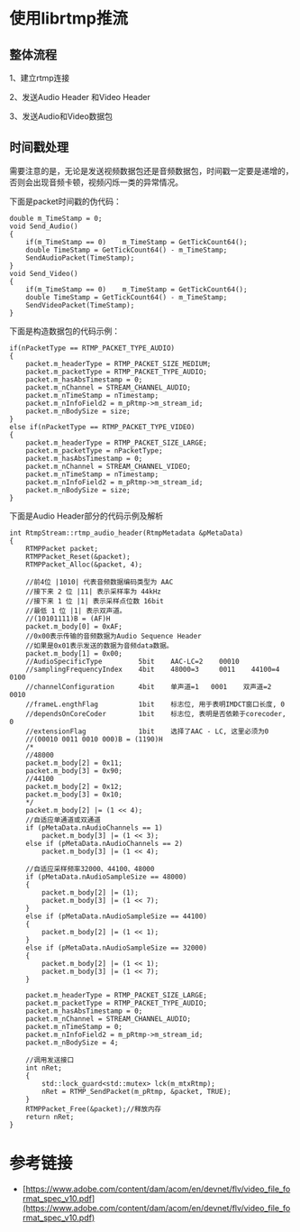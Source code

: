 # 使用librtmp推流

## 整体流程
1、建立rtmp连接

2、发送Audio Header 和Video Header

3、发送Audio和Video数据包

## 时间戳处理

需要注意的是，无论是发送视频数据包还是音频数据包，时间戳一定要是递增的，否则会出现音频卡顿，视频闪烁一类的异常情况。

下面是packet时间戳的伪代码：
```
double m_TimeStamp = 0;
void Send_Audio()
{
    if(m_TimeStamp == 0)    m_TimeStamp = GetTickCount64();
    double TimeStamp = GetTickCount64() - m_TimeStamp;
    SendAudioPacket(TimeStamp);
}
void Send_Video()
{
    if(m_TimeStamp == 0)    m_TimeStamp = GetTickCount64();
    double TimeStamp = GetTickCount64() - m_TimeStamp;
    SendVideoPacket(TimeStamp);
}
```

下面是构造数据包的代码示例：

    if(nPacketType == RTMP_PACKET_TYPE_AUDIO)
	{
		packet.m_headerType = RTMP_PACKET_SIZE_MEDIUM;
		packet.m_packetType = RTMP_PACKET_TYPE_AUDIO;
		packet.m_hasAbsTimestamp = 0;
		packet.m_nChannel = STREAM_CHANNEL_AUDIO;
		packet.m_nTimeStamp = nTimestamp;
		packet.m_nInfoField2 = m_pRtmp->m_stream_id;
		packet.m_nBodySize = size;
	}
	else if(nPacketType == RTMP_PACKET_TYPE_VIDEO)
	{
		packet.m_headerType = RTMP_PACKET_SIZE_LARGE;
		packet.m_packetType = nPacketType;
		packet.m_hasAbsTimestamp = 0;
		packet.m_nChannel = STREAM_CHANNEL_VIDEO;
		packet.m_nTimeStamp = nTimestamp;
		packet.m_nInfoField2 = m_pRtmp->m_stream_id;
		packet.m_nBodySize = size;
	}
下面是Audio Header部分的代码示例及解析
```
int RtmpStream::rtmp_audio_header(RtmpMetadata &pMetaData)
{
	RTMPPacket packet;
	RTMPPacket_Reset(&packet);
	RTMPPacket_Alloc(&packet, 4);

	//前4位 |1010| 代表音频数据编码类型为 AAC
	//接下来 2 位 |11| 表示采样率为 44kHz
	//接下来 1 位 |1| 表示采样点位数 16bit
	//最低 1 位 |1| 表示双声道。
	//(10101111)B = (AF)H
	packet.m_body[0] = 0xAF;
	//0x00表示传输的音频数据为Audio Sequence Header
	//如果是0x01表示发送的数据为音频data数据。
	packet.m_body[1] = 0x00;
	//AudioSpecificType			5bit	AAC-LC=2	00010
	//samplingFrequencyIndex	4bit	48000=3		0011	44100=4		0100
	//channelConfiguration		4bit	单声道=1	0001	双声道=2	0010
	//frameL.engthFlag			1bit	标志位, 用于表明IMDCT窗口长度, 0
	//dependsOnCoreCoder		1bit	标志位, 表明是否依赖于corecoder, 0
	//extensionFlag				1bit	选择了AAC - LC, 这里必须为0
	//(00010 0011 0010 000)B = (1190)H
	/*
	//48000
	packet.m_body[2] = 0x11;
	packet.m_body[3] = 0x90;
	//44100
	packet.m_body[2] = 0x12;
	packet.m_body[3] = 0x10;
	*/
	packet.m_body[2] |= (1 << 4);
    //自适应单通道或双通道
	if (pMetaData.nAudioChannels == 1)
		packet.m_body[3] |= (1 << 3);
	else if (pMetaData.nAudioChannels == 2)
		packet.m_body[3] |= (1 << 4);

    //自适应采样频率32000、44100、48000
	if (pMetaData.nAudioSampleSize == 48000)
	{
		packet.m_body[2] |= (1);
		packet.m_body[3] |= (1 << 7);
	}
	else if (pMetaData.nAudioSampleSize == 44100)
	{
		packet.m_body[2] |= (1 << 1);
	}
	else if (pMetaData.nAudioSampleSize == 32000)
	{
		packet.m_body[2] |= (1 << 1);
		packet.m_body[3] |= (1 << 7);
	}

	packet.m_headerType = RTMP_PACKET_SIZE_LARGE;
	packet.m_packetType = RTMP_PACKET_TYPE_AUDIO;
	packet.m_hasAbsTimestamp = 0;
	packet.m_nChannel = STREAM_CHANNEL_AUDIO;
	packet.m_nTimeStamp = 0;
	packet.m_nInfoField2 = m_pRtmp->m_stream_id;
	packet.m_nBodySize = 4;

	//调用发送接口
	int nRet;
	{
		std::lock_guard<std::mutex> lck(m_mtxRtmp);
		nRet = RTMP_SendPacket(m_pRtmp, &packet, TRUE);
	}
	RTMPPacket_Free(&packet);//释放内存  
	return nRet;
}
```

# 参考链接

- [https://www.adobe.com/content/dam/acom/en/devnet/flv/video_file_format_spec_v10.pdf](https://www.adobe.com/content/dam/acom/en/devnet/flv/video_file_format_spec_v10.pdf)
